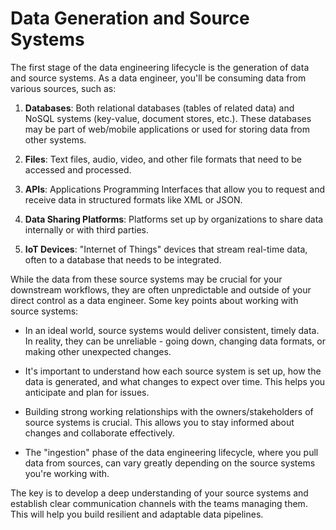 # Data Generation and Source Systems

The first stage of the data engineering lifecycle is the generation of data and source systems. As a data engineer, you'll be consuming data from various sources, such as:

1. **Databases**: Both relational databases (tables of related data) and NoSQL systems (key-value, document stores, etc.). These databases may be part of web/mobile applications or used for storing data from other systems.

2. **Files**: Text files, audio, video, and other file formats that need to be accessed and processed.

3. **APIs**: Applications Programming Interfaces that allow you to request and receive data in structured formats like XML or JSON.

4. **Data Sharing Platforms**: Platforms set up by organizations to share data internally or with third parties.

5. **IoT Devices**: "Internet of Things" devices that stream real-time data, often to a database that needs to be integrated.

While the data from these source systems may be crucial for your downstream workflows, they are often unpredictable and outside of your direct control as a data engineer. Some key points about working with source systems:

- In an ideal world, source systems would deliver consistent, timely data. In reality, they can be unreliable - going down, changing data formats, or making other unexpected changes.

- It's important to understand how each source system is set up, how the data is generated, and what changes to expect over time. This helps you anticipate and plan for issues.

- Building strong working relationships with the owners/stakeholders of source systems is crucial. This allows you to stay informed about changes and collaborate effectively.

- The "ingestion" phase of the data engineering lifecycle, where you pull data from sources, can vary greatly depending on the source systems you're working with.

The key is to develop a deep understanding of your source systems and establish clear communication channels with the teams managing them. This will help you build resilient and adaptable data pipelines.
